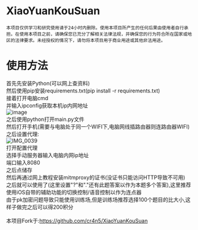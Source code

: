 # XiaoYuanKouSuan

`本项目仅供学习和研究使用请于24小时内删除。使用本项目所产生的任何后果由使用者自行承担。在使用本项目之前，请确保您已充分了解相关法律法规，并确保您的行为符合所在国家或地区的法律要求。未经授权的情况下，请勿将本项目用于商业用途或其他非法用途。`

# 使用方法
首先先安装Python(可以网上查资料)<br>
然后使用pip安装requirements.txt(pip install -r requirements.txt)<br>
接着打开电脑cmd<br>
并输入ipconfig获取本机ip内网地址<br>
![image](https://github.com/user-attachments/assets/a69ddb4d-28dc-4599-98a9-854807473c45)<br>
之后使用python打开main.py文件<br>
然后打开手机(需要与电脑处于同一个WIFI下,电脑网线插路由器则连路由器WIFI)<br>
之后设置代理:<br>
![IMG_0039](https://github.com/user-attachments/assets/35ccf3d4-f1ef-4709-b685-fba2b5300d76)<br>
打开配置代理<br>
选择手动服务器输入电脑内网ip地址<br>
端口输入8080<br>
之后点储存<br>
然后再通过网上教程安装mitmproxy的证书(没证书只能访问HTTP导致不可用)<br>
之后就可以使用了(这里设置"?"和"."还有此题答案以作为本题多个答案),这里推荐使用iOS自带的辅助功能的切换控制/语音控制以作为连点器<br>
由于pk加密问题导致只能使用训练场,但是训练场推荐选择100个题目的比大小,这样子做完之后可以得200积分<br>
<br>
本项目Fork于:https://github.com/cr4n5/XiaoYuanKouSuan<br>
